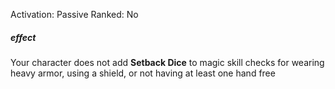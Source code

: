 Activation: Passive
Ranked: No
##### effect
Your character does not add **Setback Dice** to magic skill
checks for wearing heavy armor, using a shield, or not
having at least one hand free